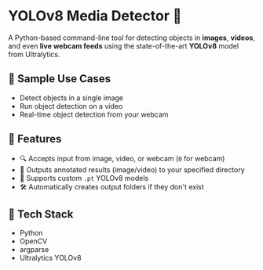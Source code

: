# YOLOv8 Media Detector 🎯

A Python-based command-line tool for detecting objects in **images**, **videos**, and even **live webcam feeds** using the state-of-the-art **YOLOv8** model from Ultralytics.

## 📸 Sample Use Cases

- Detect objects in a single image
- Run object detection on a video
- Real-time object detection from your webcam

## 🚀 Features

- 🔍 Accepts input from image, video, or webcam (`0` for webcam)
- 💾 Outputs annotated results (image/video) to your specified directory
- 🧠 Supports custom `.pt` YOLOv8 models
- 🛠️ Automatically creates output folders if they don't exist

## 🧠 Tech Stack

- Python
- OpenCV
- argparse
- Ultralytics YOLOv8


